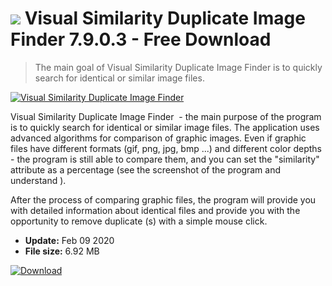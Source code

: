 # ![](https://cdn.softexe.net/static/icon/e/visual-similarity-duplicate-image-finder-7412.png) Visual Similarity Duplicate Image Finder 7.9.0.3 - Free Download

> The main goal of Visual Similarity Duplicate Image Finder is to quickly search for identical or similar image files.

[![Visual Similarity Duplicate Image Finder](https://gallery.dpcdn.pl/imgc/Tools/84598/g_-_420x350_1.5_-_x020b7084-d8d5-4d15-ac86-d4d5fdd4c627.jpg)](https://softexe.net/win/disks-files/file-search/visual-similarity-duplicate-image-finder:gdpb.html)

Visual Similarity Duplicate Image Finder &nbsp;- the main purpose of the program is to quickly search for identical or similar image files. The application uses advanced algorithms for comparison of graphic images. Even if graphic files have different formats (gif, png, jpg, bmp ...) and different color depths - the program is still able to compare them, and you can set the "similarity" attribute as a percentage (see the screenshot of the program and understand ).

After the process of comparing graphic files, the program will provide you with detailed information about identical files and provide you with the opportunity to remove duplicate (s) with a simple mouse click.


- **Update:** Feb 09 2020
- **File size:** 6.92 MB

[![Download](https://cdn.softexe.net/static/img/download.png)](https://softexe.net/win/disks-files/file-search/visual-similarity-duplicate-image-finder:gdpb.html)

